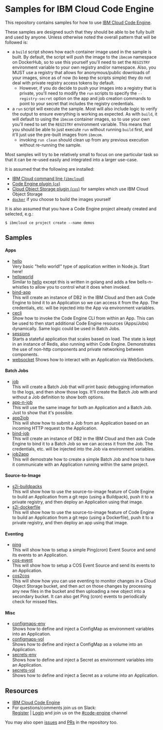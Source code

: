 # Samples for IBM Cloud Code Engine

This repository contains samples for how to use
[IBM Cloud Code Engine](https://cloud.ibm.com/codeengine).

These samples are designed such that they should be able to be fully built
and used by anyone. Unless otherwise noted the overall pattern that will be
followed is:

- a `build` script shows how each container image used in the sample is built.
  By default, the script will push the image to the `ibmcom` namespace on
  DockerHub, so to use this yourself you'll need to set the `REGISTRY`
  environment variable to your own registry and/or namespace. Also, you
  MUST use a registry that allows for anonymous/public downloads of your
  images, since as of now (to keep the scripts simple) they do not deal
  with private registry access tokens by default.
  - However, if you do decide to push your images into a registry that
    is private, you'll need to modify the `run` scripts to specify the
	`--registry-secret` option on the app and job creation commands to point
	to your secret that includes the registry credentials.
- a `run` script will execute the sample. Most will also include logic to
  verify the output to ensure everything is working as expected. As with
  `build`, it will default to using the `ibmcom` container images, so to use
  your own you'll need to set the `REGISTRY` environment variable.
  This means that you should be able to just execute `run` without running
  `build` first, and it'll just use the pre-built images from `ibmcom`.
  - invoking `run clean` should clean up from any previous execution without
    re-running the sample.

Most samples will try to be relatively small to focus on one particular
task so that it can be re-used easily and integrated into a larger use-case.

It is assumed that the following are installed:
- [IBM Cloud command line (`ibmcloud`)](https://cloud.ibm.com/docs/cli/reference/ibmcloud?topic=cloud-cli-getting-started)
- [Code Engine plugin (`ce`)](https://cloud.ibm.com/codeengine/cli)
- [Cloud Object Storage plugin (`cos`)](https://cloud.ibm.com/docs/cloud-object-storage-cli-plugin)
  for samples which use IBM Cloud Object Storage
- [`docker`](https://docker.io/) if you choose to build the images yourself

It is also assumed that you have a Code Engine project already created and
selected, e.g.:
```
$ ibmcloud ce project create --name demos
```

## Samples

#### Apps
- [hello](hello)<br>
  Very basic "hello world!" type of application written in Node.js. Start here!
- [helloworld](helloworld)<br>
  Similar to [hello](hello) except this is written in golang and adds a few
  bells-n-whistles to allow you to control what it does when invoked.
- [bind-app](bind-app)<br>
  This will create an instance of DB2 in the IBM Cloud and then ask Code
  Engine to bind it to an Application so we can access it from the App. The
  credentials, etc. will be injected into the App via environment variables.
- [cecli](cecli)<br>
  Show how to invoke the Code Engine CLI from within an App. This can be used
  to then start additional Code Engine resources (Apps/Jobs) dynamically.
  Same logic could be used in Batch Jobs.
- [sessions](sessions)<br>
  Starts a stateful application that scales based on load. The state is kept
  in an instance of Redis, also running within Code Engine. Demonstrates the
  use of non-http components and private networking between components.
- [websocket](websocket)<nr>
  Shows how to interact with an Application via WebSockets.

#### Batch Jobs
- [job](job)<br>
  This will create a Batch Job that will print basic debugging information to
  the logs, and then show those logs. It'll create the Batch Job with and
  without a Job definition to show both options.
- [app-n-job](app-n-job)<br>
  This will use the same image for both an Application and a Batch Job.
  Just to show that it's possible.
- [app2job](app2job)<br>
  This will show how to submit a Job from an Application based on an incoming
  HTTP request to the Application.
- [bind-job](bind-job)<br>
  This will create an instance of DB2 in the IBM Cloud and then ask Code
  Engine to bind it to a Batch Job so we can access it from the Job. The
  credentials, etc. will be injected into the Job via environment variables.
- [job2app](job2app)<br>
  This will demostrate how to create a simple Batch Job and how to have it
  communicate with an Application running within the same project.

#### Source-to-Image
- [s2i-buildpacks](s2i-buildpacks)<br>
  This will show how to use the source-to-image feature of Code Engine to
  build an Application from a git repo (using a Buildpack), push it to a
  private registry, and then deploy an Application using that image.
- [s2i-dockerfile](s2i-dockerfile)<br>
  This will show how to use the source-to-image feature of Code Engine to
  build an Application from a git repo (using a Dockerfile), push it to a
  private registry, and then deploy an app using that image.

#### Eventing
- [ping](ping)<br>
  This will show how to setup a simple Ping(cron) Event Source and send
  its events to an Application.
- [cos-event](cos-event)<br>
  This will show how to setup a COS Event Source and send its events to
  an Application.
- [cos2cos](cos2cos)<br>
  This will show how you can use eventing to monitor changes in a Cloud
  Object Storage bucket, and then act on those changes by processing any
  new files in the bucket and then uploading a new object into a secondary
  bucket. It can also get Ping (cron) events to periodically check for missed
  files.

#### Misc
- [configmaps-env](configmaps-env)<br>
  Shows how to define and inject a ConfigMap as environment variables
  into an Application.
- [configmaps-vol](configmaps-vol)<br>
  Shows how to define and inject a ConfigMap as a volume into an Application.
- [secrets-env](secrets-env)<br>
  Shows how to define and inject a Secret as environment variables
  into an Application.
- [secrets-vol](secrets-vol)<br>
  Shows how to define and inject a Secret as a volume into an Application.

## Resources

- [IBM Cloud Code Engine](https://cloud.ibm.com/codeengine)
- For questions/comments join us on Slack:<br>
  [Register](https://cloud.ibm.com/kubernetes/slack) |
  [Login](https://ibm-cloud-success.slack.com/) and join us on the
  [#code-engine](https://ibm-cloud-success.slack.com/archives/C014051FRCG)
  channel

You may also open [issues](https://github.com/IBM/CodeEngine/issues) and
[PRs](https://github.com/IBM/CodeEngine/pulls) in the repository too.
